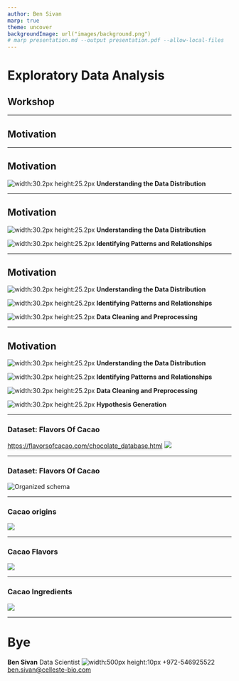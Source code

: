 ```yaml
---
author: Ben Sivan
marp: true
theme: uncover
backgroundImage: url("images/background.png")
# marp presentation.md --output presentation.pdf --allow-local-files
---
```


# Exploratory Data Analysis
## Workshop

---

## Motivation

---

## Motivation
![width:30.2px height:25.2px](images/cocoa-bean.png) **Understanding the Data Distribution**

---

## Motivation
![width:30.2px height:25.2px](images/cocoa-bean.png) **Understanding the Data Distribution**

![width:30.2px height:25.2px](images/cocoa-bean.png) **Identifying Patterns and Relationships**

---

## Motivation
![width:30.2px height:25.2px](images/cocoa-bean.png) **Understanding the Data Distribution**

![width:30.2px height:25.2px](images/cocoa-bean.png) **Identifying Patterns and Relationships**

![width:30.2px height:25.2px](images/cocoa-bean.png) **Data Cleaning and Preprocessing**

---

## Motivation
![width:30.2px height:25.2px](images/cocoa-bean.png) **Understanding the Data Distribution**

![width:30.2px height:25.2px](images/cocoa-bean.png) **Identifying Patterns and Relationships**

![width:30.2px height:25.2px](images/cocoa-bean.png) **Data Cleaning and Preprocessing**

![width:30.2px height:25.2px](images/cocoa-bean.png) **Hypothesis Generation** 

---

### Dataset: Flavors Of Cacao
https://flavorsofcacao.com/chocolate_database.html
![](images/Flavors-of-Cacao-Logo-Brown.png)

---

### Dataset: Flavors Of Cacao
![Organized schema](images/taste_of_cocoa_schema.png)

---

### Cacao origins
![](images/ordered_origins.png)

---

### Cacao Flavors
![](images/ordered_tastes.png)

---

### Cacao Ingredients
![](images/ingredient_ratings.png)

---

# Bye

**Ben Sivan**
Data Scientist
![width:500px height:10px](images/line.png)
+972-546925522
ben.sivan@celleste-bio.com
